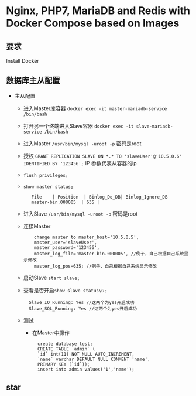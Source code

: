 # Nginx, PHP7, MariaDB and Redis with Docker Compose based on Images

## 要求

Install Docker

## 数据库主从配置

- 主从配置
	- 进入Master库容器 `docker exec -it master-mariadb-service /bin/bash `
	- 打开另一个终端进入Slave容器 `docker exec -it slave-mariadb-service /bin/bash `
	-  进入Master `/usr/bin/mysql -uroot -p` 密码是root
	-  授权 `GRANT REPLICATION SLAVE ON *.* TO 'slaveUser'@'10.5.0.6' IDENTIFIED BY '123456';` IP 参数代表从容器的ip
	-  `flush privileges;`
	-  `show master status;`

			  File    | Position  | Binlog_Do_DB| Binlog_Ignore_DB
			  master-bin.000005  | 635 |

	- 进入Slave `/usr/bin/mysql -uroot -p` 密码是root
	- 连接Master

			  change master to master_host='10.5.0.5',
			  master_user='slaveUser',
			  master_password='123456',
			  master_log_file='master-bin.000005', //例子，自己根据自己系统显示修改
			  master_log_pos=635; //例子，自己根据自己系统显示修改

	- 启动Slave `start slave;`
	- 查看是否开启`show slave status\G;`

            Slave_IO_Running: Yes //这两个为yes开启成功
            Slave_SQL_Running: Yes //这两个为yes开启成功

  	- 测试
		- 在Master中操作

				create database test;
				CREATE TABLE `admin` (
				`id` int(11) NOT NULL AUTO_INCREMENT,
				`name` varchar DEFAULT NULL COMMENT 'name',
				PRIMARY KEY (`id`));
				insert into admin values('1','name');

## star
